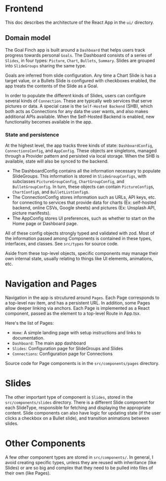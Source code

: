 # Frontend

This doc describes the architecture of the React App in the `ui/` directory.

## Domain model

The Goal Finch app is built around a `Dashboard` that helps users track progress towards personal `Goals`. The Dashboard consists of a series of `Slides`, in four types: `Picture`, `Chart`, `Bullets`, `Summary`. Slides are grouped into `SlideGroups` sharing the same type. 

Goals are inferred from slide configuration. Any time a Chart Slide is has a target value, or a Bullets Slide is configured with checkboxes enabled, the app treats the contents of the Slide as a Goal.

In order to populate the different kinds of Slides, users can configure several kinds of `Connection`. These are typically web services that serve pictures or data. A special case is the `Self-Hosted Backend` (SHB), which both acts as Connections for any data the user wants, and also makes additional APIs available. When the Self-Hosted Backend is enabled, new functionality becomes available in the app.

### State and persistence

At the highest level, the app tracks three kinds of state: `DashboardConfig`, `ConnectionsConfig`, and `AppConfig`. These objects are singletons, managed through a Provider pattern and persisted via local storage. When the SHB is available, state will also be synced to the backend.

* The DashboardConfig contains all the information necessary to populate SlideGroups. This information is stored in `SlideGroupConfigs`, with subclasses `PictureGroupConfig`, `ChartGroupConfig`, and `BulletGroupConfig`. In turn, these objects can contain `PictureConfig`s, `ChartConfig`s, and `BulletListConfig`s.
* The ConnectionConfig stores information such as URLs, API keys, etc. for connecting to services that provide data for charts (Ex: self-hosted backend, online CSVs, Google sheets) and pictures (Ex: Unsplash API, picture manifests).
* The AppConfig stores UI preferences, such as whether to start on the Home page or Dashboard page.

All of these config objects strongly typed and validated with zod. Most of the information passed among Components is contained in these types, interfaces, and classes. See `src/types` for source code.

Aside from these top-level objects, specific components may manage their own internal state, usually relating to things like UI elements, animations, etc.

# Navigation and Pages

Navigation in the app is strcutured around `Pages`. Each Page corresponds to a top-level nav item, and has a persistent URL. In addition, some Pages allow deeper linking via anchors. Each Page is implemented as a React component, passed as the element to a top-level Route in App.tsx.

Here's the list of Pages:

* `Home`: A simple landing page with setup instructions and links to documentation.
* `Dashboard`: The main app dashboard
* `Slides`: Configuration page for SlideGroups and Slides
* `Connections`: Configuration page for Connections

Source code for Page components is in the `src/components/pages` directory.

# Slides

The other important type of component is `Slides`, stored in the `src/components/slides` directory. There is a different Slide component for each SlideType, responsible for fetching and displaying the appropriate content. Slide components can also have logic for updating state (if the user clicks a checkbox on a Bullet slide), and transition animations between slides.

# Other Components

A few other component types are stored in `src/components/`. In general, I avoid creating specific types, unless they are reused with inheritance (like Slides) or are so big and complex that they need to be pulled into files of their own (like Pages).
